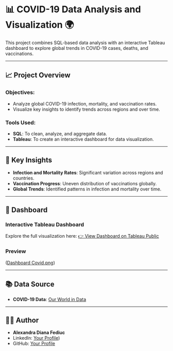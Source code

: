 # 📊 COVID-19 Data Analysis and Visualization 🌍

This project combines SQL-based data analysis with an interactive Tableau dashboard to explore global trends in COVID-19 cases, deaths, and vaccinations.

---

## 📈 Project Overview

### Objectives:
- Analyze global COVID-19 infection, mortality, and vaccination rates.
- Visualize key insights to identify trends across regions and over time.

### Tools Used:
- **SQL**: To clean, analyze, and aggregate data.
- **Tableau**: To create an interactive dashboard for data visualization.

---

## 🚀 Key Insights
- **Infection and Mortality Rates**: Significant variation across regions and countries.
- **Vaccination Progress**: Uneven distribution of vaccinations globally.
- **Global Trends**: Identified patterns in infection and mortality over time.

---

## 🌟 Dashboard
### **Interactive Tableau Dashboard**  
Explore the full visualization here: [👉 View Dashboard on Tableau Public](https://public.tableau.com/app/profile/diana3643/viz/CovidDashboard_17339432714680/Dashboard1)  

### **Preview**  
([Dashboard Covid.png](https://github.com/DianaFediuc/PortfolioProjects/blob/2067f857707f3ad08ee8cc0ceae56a90a28ee8ea/Dashboard%20Covid.png))

---

## 📚 Data Source
- **COVID-19 Data**: [Our World in Data](https://ourworldindata.org/covid-deaths)

---

## 👨‍💻 Author
- **Alexandra Diana Fediuc**  
- LinkedIn: [Your Profile](https://www.linkedin.com/in/alexandra-diana-fediuc/))  
- GitHub: [Your Profile](https://github.com/DianaFediuc)
